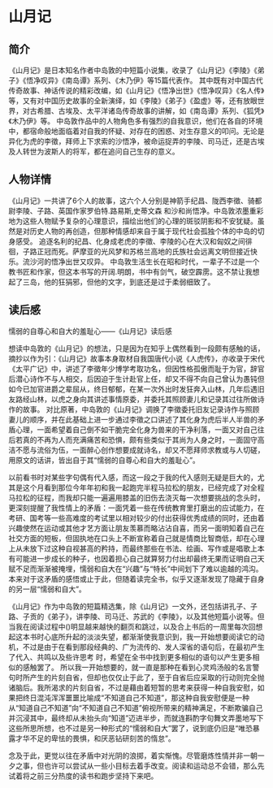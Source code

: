 # 山月记

## 简介
《山月记》是日本知名作者中岛敦的中短篇小说集，收录了《山月记》《李陵》《弟子》《悟净叹异》《南岛谭》系列、《木乃伊》等15篇代表作。
其中既有对中国古代传奇故事、神话传说的精彩改编，如《山月记》《悟净出世》《悟净叹异》《名人传》等，又有对中国历史故事的全新演绎，如《李陵》《弟子》《盈虚》等，还有放眼世界，对古希腊、古埃及、太平洋诸岛传奇故事的讲解，如《南岛谭》系列、《狐凭》《木乃伊》等。
中岛敦作品中的人物角色多有强烈的自我意识，他们在各自的环境中，都宿命般地面临着对自我的怀疑、对存在的困惑、对生存意义的叩问。无论是异化为虎的李徵，拜师上下求索的沙悟净，被命运捉弄的李陵、司马迁，还是古埃及人转世为波斯人的将军，都在追问自己生存的意义。

## 人物详情
  《山月记》一共讲了6个人的故事，这六个人分别是神箭手纪昌、陇西李徵、骑都尉李陵、子路、英国作家罗伯特.路易斯,史蒂文森 和沙和尚悟净。中岛敦浓墨重彩地为这些人物赋予复杂的心理意识，描绘出他们的心理的斑驳阴影和不安犹疑。虽然是对历史人物的再创造，但那种情感却来自于属于现代社会孤独个体的中岛的切身感受。
追逐名利的纪昌、化身成老虎的李徵、李陵的心在大汉和匈奴之间徘徊，子路正冠而死。萨摩亚的光风梦和苏格兰高地的氏族社会远离文明但接近快乐。流沙河的悟净出世又叹异。
中岛敦生活生长在昭和时代，一辈子不过是一个教书匠和作家，但这本书写的开阔.明朗，书中有剑气，破空霹雳。这不禁让我想起了三岛，他的狂狷邪，但他的文字，到底还是过于柔弱细致了。
## 读后感
  懦弱的自尊心和自大的羞耻心——《山月记》读后感

  想读中岛敦的《山月记》的想法，只是因为在知乎上偶然看到一段颇有感触的话，摘抄以作为引：《山月记》故事本身取材自我国唐代小说《人虎传》，亦收录于宋代《太平广记》中，讲述了李徵年少博学考取功名，但因性格孤傲而耻于为官，辞官后潜心诗作不与人相交，后因迫于生计赴官上任，却又不得不向自己曾认为愚钝但如今已加官进爵之辈屈从，终日郁郁，在某一次外出时发狂奔入山林，几年后遇旧友路经山林，以虎之身向其讲述事情原委，并委托其照顾妻儿和记录其过往所做诗作的故事。
  对比原著，中岛敦的《山月记》调换了李徵委托旧友记录诗作与照顾妻儿的顺序，并在此基础上进一步通过李徵之口讲述了其化身为虎后半人半兽的矛盾心理，一面希望着自己倒不如干脆完全化身为兽来的干净利落，一面又对自己往后若真的不再为人而充满痛苦和恐惧，颇有些类似于其尚为人身之时，一面固守高洁不愿与流俗为伍，一面醉心创作想要成就诗名，却又不愿拜师求教或与人切磋，用原文的话讲，皆出自于其“懦弱的自尊心和自大的羞耻心”。


  
  以前看书时对某些字句偶有代入感，而这一段之于我的代入感则无疑是巨大的，尤其是这个月看到那位今年年初和我一起跑完半程马拉松的朋友，已经完成了对全程马拉松的征程，而我却只能一遍遍用膝盖的旧伤去浇灭每一次想要挑战的念头时，更深刻提醒了我性情上的矛盾：一面凭着一些在传统教育里打磨出的应试能力，在考研、国考等一些高难度的考试里以相对较少的付出获得优秀成绩的同时，还由着兴趣使然在运动或其他才艺方面让朋友羡慕而略沾沾自喜，而另一面明知着自己在社交方面的短板，但固执地在口头上不断宣称着自己就是情商比智商低，却在心理上从未放下过这种自视甚高的矜持，而最终那些在书法、绘画、写作或是唱歌上本有可能进一步成长的种子，也因着担心自己就算努力付出却最终无果而证明自己天赋不足而渐渐被掩埋，懦弱和自大在“兴趣”与“特长”中间划下了难以逾越的鸿沟。
  本来对于这矛盾的感悟或止于此，但随着读完全书，似乎又逐渐发现了隐藏于自身的另一层“懦弱和自大”。
  
  
  《山月记》作为中岛敦的短篇精选集，除《山月记》一文外，还包括讲孔子、子路、子贡的《弟子》，讲李陵、司马迁、苏武的《李陵》，以及其他短篇小说等。但当我在阅读过程中()明显越来越快的翻页和跳过，以及合上书后的一周里每次回想起这本书时心底所升起的淡淡失望，都渐渐使我意识到，我一开始想要阅读它的动机，不过是由于在看到那段经典的、广为流传的、发人深省的语句后，在最初产生了代入、共鸣以及些许思考 时，希望在全书中找到更多相似的语句以产生更多相似的感触罢了。
  所以我一开始想要的，就一直是那种在看到心灵鸡汤般的名言警句时所产生的片刻自省，但却也仅仅止于此了，至于自省后应采取的行动则完全抛诸脑后。我所渴求的片刻自省，不过是藉由着短暂的思考来获得一种自我安慰，如果把终日混沌浑浑噩噩比喻成“不知道自己不知道”，那这种自我安慰便是一种从“知道自己不知道”向“不知道自己不知道”俯视所带来的精神满足，不断欺骗自己并沉浸其中，最终却从未抬头向“知道”迈进半步，而就连斟酌字句舞文弄墨地写下这些所思所想，也不过是另一种形式的“懦弱和自大”罢了，说到底仍旧是“唯恐暴露才华不足的卑怯的畏惧，和厌恶钻研刻苦的惰怠”。



  念及于此，更觉以往在矛盾中对光阴的浪掷，着实惭愧。尽管磨炼性情并非一朝一夕之事，但也许可以尝试从一些小目标去着手改变。阅读和运动总不会错，那么先试着将之前三分热度的读书和跑步坚持下来吧。